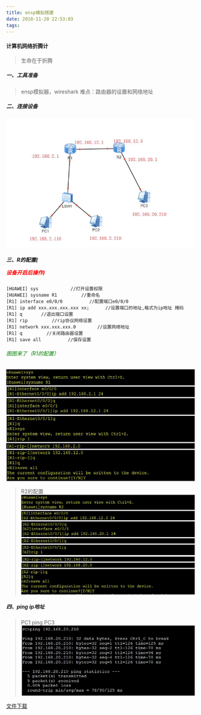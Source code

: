 ```yaml
---
title: ensp模拟搭建
date: 2018-11-20 22:53:03
tags:
---
```

#### 计算机网络折腾计
> 生命在于折腾
<!--more-->
##### 一、工具准备
> ensp模拟器，wireshark
> 难点：路由器的设置和网络地址

##### 二、连接设备
![](/img/ensp/1.jpg)
##### 三、R的配置(<p style="color:red">设备开启后操作)
    [HUAWEI] sys            //打开设置权限
    [HUAWEI] sysname R1         //重命名
    [R1] interface e0/0/0          //配置端口e0/0/0
    [R1] ip add xxx.xxx.xxx.xxx xx;      //设置端口的地址,格式为ip地址 掩码
    [R1] q       //退出端口设置
    [R1] rip         //rip协议网络设置
    [R1] network xxx.xxx.xxx.0        //设置网络地址
    [R1] q         //关闭路由器设置
    [R1] save all          //保存设置

###### <p style="color:green">图图来了（R1的配置）
![](img/ensp/2.jpg)![](img/ensp/3.jpg)![](img/ensp/4.jpg)![](img/ensp/5.jpg)![](img/ensp/6.jpg)![](img/ensp/7.jpg)

> R2的配置
![](img/ensp/8.jpg)![](img/ensp/9.jpg)![](img/ensp/10.jpg)![](img/ensp/11.jpg)![](img/ensp/12.jpg)![](img/ensp/13.jpg)![](img/ensp/14.jpg)![](img/ensp/15.jpg)

##### 四、ping ip地址
> PC1 ping PC3
> ![](img/ensp/16.jpg)

<a href="img/ensp.rar" >文件下载</a>